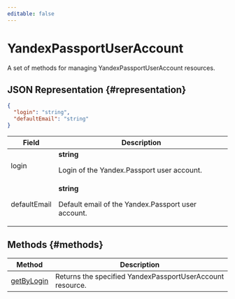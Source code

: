 ```yaml
---
editable: false
---
```


# YandexPassportUserAccount
A set of methods for managing YandexPassportUserAccount resources.
## JSON Representation {#representation}
```json 
{
  "login": "string",
  "defaultEmail": "string"
}
```
 
Field | Description
--- | ---
login | **string**<br><p>Login of the Yandex.Passport user account.</p> 
defaultEmail | **string**<br><p>Default email of the Yandex.Passport user account.</p> 

## Methods {#methods}
Method | Description
--- | ---
[getByLogin](getByLogin.md) | Returns the specified YandexPassportUserAccount resource.